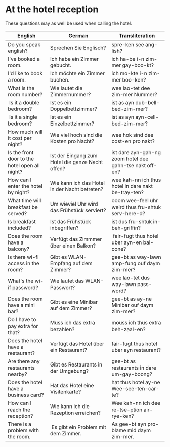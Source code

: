 # At the hotel reception

These questions may as well be used when calling the hotel.

| English                                         | German                                            | Transliteration                                           |
|-------------------------------------------------|---------------------------------------------------|-----------------------------------------------------------|
| Do you speak english?                           | Sprechen Sie Englisch?                            | spre-ken see ang-lish?                                    |
| I've booked a room.                             | Ich habe ein Zimmer gebucht.                      | ich ha-be i-n zim-mer gay-boo-kt?                         |
| I'd like to book a room.                        | Ich möchte ein Zimmer buchen.                     | ich mo-kte i-n zim-mer boo-ken?                           |
| What is the room number?                        | Wie lautet die Zimmernummer?                      | wee lao-tet dee zim-mer Nummer?                           |
| Is it a double bedroom?                         | Ist es ein Doppelbettzimmer?                      | ist as ayn dub-bell-bed-zim-mer?                          |
| Is it a single bedroom?                         | Ist es ein Einzelbettzimmer?                      | ist as ayn ayn-cell-bed-zim-mer?                          |
| How much will it cost per night?                | Wie viel hoch sind die Kosten pro Nacht?          | wee hok sind dee cost-en pro nakt?                        |
| Is the front door to the hotel open all night?  | Ist der Eingang zum Hotel die ganze Nacht offen?  | ist dare ayn-gah-ng zoom hotel dee gahn-tse nakt off-en?  |
| How can I enter the hotel by night?             | Wie kann ich das Hotel in der Nacht betreten?     | wee kah-nn ich thus hotel in dare nakt be-tray-ten?       |
| What time will breakfast be served?             | Um wieviel Uhr wird das Frühstück serviert?       | ooom wee-feel uhr weird thus fru-shtuk serv-here-d?       |
| Is breakfast included?                          | Ist das Frühstück inbegriffen?                    | ist dus fru-shtuk in-beh-griffin?                         |
| Does the room have a balcony?                   | Verfügt das Zimmmer über einen Balkon?            | fair-fugt thus hotel uber ayn-en bal-cone?                |
| Is there wi-fi access in the room?              | Gibt es WLAN-Empfang auf dem Zimmer?              | gee-bt as way-lawn amp-fung ouf daym zim-mer?             |
| What's the wi-if password?                      | Wie lautet das WLAN-Passwort?                     | wee lao-tet dus way-lawn pass-word?                       |
| Does the room have a mini bar?                  | Gibt es eine Minibar auf dem Zimmer?              | gee-bt as ay-ne Minibar ouf daym zim-mer?                 |
| Do I have to pay extra for that?                | Muss ich das extra bezahlen?                      | mouss ich thus extra beh-zaal-en?                         |
| Does the hotel have a restaurant?               | Verfügt das Hotel über ein Restaurant?            | fair-fugt thus hotel uber ayn restaurant?                 |
| Are there any restaurants nearby?               | Gibt es Restaurants in der Umgebung?              | gee-bt as restaurants in dare um-gay-boong?               |
| Does the hotel have a business card?            | Hat das Hotel eine Visitenkarte?                  | hat thus hotel ay-ne Wee-see-ten-car-te?                  |
| How can I reach the reception?                  | Wie kann ich die Rezeption erreichen?             | Wee kah-nn ich dee re-tse-ption air-rye-ken?              |
| There is a problem with the room.               | Es gibt ein Problem mit dem Zimmer.               | As gee-bt ayn pro-blame mid daym zim-mer.                 |
